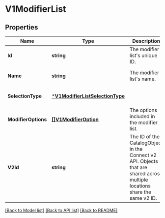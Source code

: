 # V1ModifierList

## Properties
Name | Type | Description | Notes
------------ | ------------- | ------------- | -------------
**Id** | **string** | The modifier list&#x27;s unique ID. | [optional] [default to null]
**Name** | **string** | The modifier list&#x27;s name. | [optional] [default to null]
**SelectionType** | [***V1ModifierListSelectionType**](V1ModifierListSelectionType.md) |  | [optional] [default to null]
**ModifierOptions** | [**[]V1ModifierOption**](V1ModifierOption.md) | The options included in the modifier list. | [optional] [default to null]
**V2Id** | **string** | The ID of the CatalogObject in the Connect v2 API. Objects that are shared across multiple locations share the same v2 ID. | [optional] [default to null]

[[Back to Model list]](../README.md#documentation-for-models) [[Back to API list]](../README.md#documentation-for-api-endpoints) [[Back to README]](../README.md)

